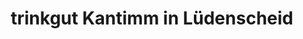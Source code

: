 ---
title: "trinkgut Kantimm in Lüdenscheid"
url: /luedenscheid/trinkgut-kantimm-in-luedenscheid/
shop: Getränke
---